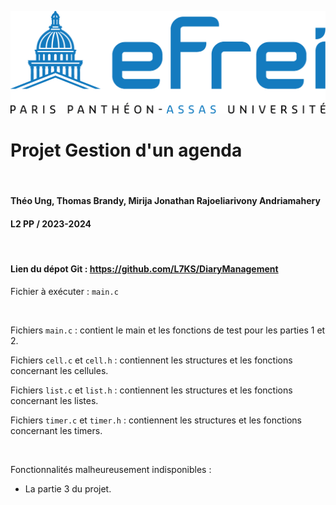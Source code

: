 ![img.png](img.png)
# Projet Gestion d'un agenda
&nbsp;
#### Théo Ung, Thomas Brandy, Mirija Jonathan Rajoeliarivony Andriamahery 
#### L2 PP / 2023-2024  
&nbsp;
&nbsp;

#### Lien du dépot Git : https://github.com/L7KS/DiaryManagement



Fichier à exécuter : `main.c`

&nbsp;


Fichiers `main.c` : contient le main et les fonctions de test pour les parties 1 et 2.

Fichiers `cell.c` et `cell.h` : contiennent les structures et les fonctions concernant les cellules.

Fichiers `list.c` et `list.h` : contiennent les structures et les fonctions concernant les listes.

Fichiers `timer.c` et `timer.h` : contiennent les structures et les fonctions concernant les timers.

&nbsp;

Fonctionnalités malheureusement indisponibles :

- La partie 3 du projet.